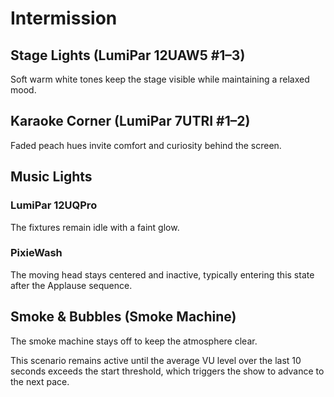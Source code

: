 # Intermission

## Stage Lights (LumiPar 12UAW5 #1–3)
Soft warm white tones keep the stage visible while maintaining a relaxed mood.

## Karaoke Corner (LumiPar 7UTRI #1–2)
Faded peach hues invite comfort and curiosity behind the screen.

## Music Lights

### LumiPar 12UQPro
The fixtures remain idle with a faint glow.

### PixieWash
The moving head stays centered and inactive, typically entering this state after
the Applause sequence.

## Smoke & Bubbles (Smoke Machine)
The smoke machine stays off to keep the atmosphere clear.

This scenario remains active until the average VU level over the last
10 seconds exceeds the start threshold, which triggers the show to
advance to the next pace.
